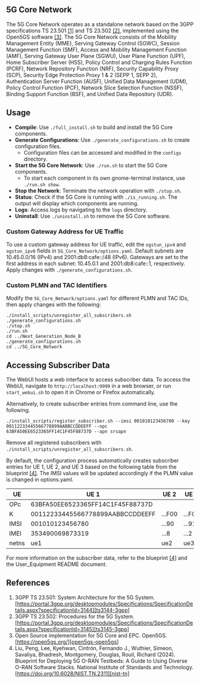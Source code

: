 ## 5G Core Network

The 5G Core Network operates as a standalone network based on the 3GPP specifications TS 23.501 [[1]][ts3144-3gpp] and TS 23.502 [[2]][ts3145-3gpp], implemented using the Open5GS software [[3]][open5gs-open5gs]. The 5G Core Network consists of the Mobility Management Entity (MME), Serving Gateway Control (SGWC), Session Management Function (SMF), Access and Mobility Management Function (AMF), Serving Gateway User Plane (SGWU), User Plane Function (UPF), Home Subscriber Server (HSS), Policy Control and Charging Rules Function (PCRF), Network Repository Function (NRF), Security Capability Proxy (SCP), Security Edge Protection Proxy 1 & 2 (SEPP 1, SEPP 2), Authentication Server Function (AUSF), Unified Data Management (UDM), Policy Control Function (PCF), Network Slice Selection Function (NSSF), Binding Support Function (BSF), and Unified Data Repository (UDR).

## Usage

- **Compile**: Use `./full_install.sh` to build and install the 5G Core components.
- **Generate Configurations**: Use `./generate_configurations.sh` to create configuration files.
  - Configuration files can be accessed and modified in the `configs` directory.
- **Start the 5G Core Network**: Use `./run.sh` to start the 5G Core components.
  - To start each component in its own gnome-terminal instance, use `./run.sh show`.
- **Stop the Network**: Terminate the network operation with `./stop.sh`.
- **Status**: Check if the 5G Core is running with `./is_running.sh`. The output will display which components are running.
- **Logs**: Access logs by navigating to the `logs` directory.
- **Uninstall**: Use `./uninstall.sh` to remove the 5G Core software.

### Custom Gateway Address for UE Traffic

To use a custom gateway address for UE traffic, edit the `ogstun_ipv4` and `ogstun_ipv6` fields in `5G_Core_Network/options.yaml`. Default subnets are 10.45.0.0/16 (IPv4) and 2001:db8:cafe::/48 (IPv6). Gateways are set to the first address in each subnet: 10.45.0.1 and 2001:db8:cafe::1, respectively. Apply changes with `./generate_configurations.sh`.

### Custom PLMN and TAC Identifiers

Modify the `5G_Core_Network/options.yaml` for different PLMN and TAC IDs, then apply changes with the following:

```console
./install_scripts/unregister_all_subscribers.sh
./generate_configurations.sh
./stop.sh
./run.sh
cd ../Next_Generation_Node_B
./generate_configurations.sh
cd ../5G_Core_Network
```

## Accessing Subscriber Data

The WebUI hosts a web interface to access subscriber data. To access the WebUI, navigate to `http://localhost:9999` in a web browser, or run `start_webui.sh` to open it in Chrome or Firefox automatically.

Alternatively, to create subscriber entries from command line, use the following.

```console
./install_scripts/register_subscriber.sh --imsi 001010123456780 --key 00112233445566778899AABBCCDDEEFF --opc 63BFA50EE6523365FF14C1F45F88737D --apn srsapn
```

Remove all registered subscribers with `./install_scripts/unregister_all_subscribers.sh`.

By default, the configuration process automatically creates subscriber entries for UE 1, UE 2, and UE 3 based on the following table from the blueprint [[4]][nist-tn]. The IMSI values will be updated accordingly if the PLMN value is changed in options.yaml.

<table><thead>
  <tr>
    <th>UE</th>
    <th>UE 1</th>
    <th>UE 2</th>
    <th>UE 3</th>
  </tr></thead>
<tbody>
  <tr>
    <td>OPc</td>
    <td colspan="3">63BFA50EE6523365FF14C1F45F88737D</td>
  </tr>
  <tr>
    <td>K</td>
    <td>00112233445566778899AABBCCDDEEFF</td>
    <td>...F00</td>
    <td>...F01</td>
  </tr>
  <tr>
    <td>IMSI</td>
    <td>001010123456780</td>
    <td>...90</td>
    <td>...91</td>
  </tr>
  <tr>
    <td>IMEI</td>
    <td>353490069873319</td>
    <td>...8</td>
    <td>...2</td>
  </tr>
  <tr>
    <td>netns</td>
    <td>ue1</td>
    <td>ue2</td>
    <td>ue3</td>
  </tr>
  <!-- <tr>
    <td>TX Port</td>
    <td>2101</td>
    <td>2201</td>
    <td>2301</td>
  </tr>
  <tr>
    <td>RX Port</td>
    <td>2100</td>
    <td>2200</td>
    <td>2300</td>
  </tr> -->
</tbody>
</table>

For more information on the subscriber data, refer to the blueprint [[4]][nist-tn] and the User_Equipment README document.

## References

1. 3GPP TS 23.501: System Architecture for the 5G System. [https://portal.3gpp.org/desktopmodules/Specifications/SpecificationDetails.aspx?specificationId=3144][ts3144-3gpp]
2. 3GPP TS 23.502: Procedures for the 5G System. [https://portal.3gpp.org/desktopmodules/Specifications/SpecificationDetails.aspx?specificationId=3145][ts3145-3gpp]
3. Open Source implementation for 5G Core and EPC. Open5GS. [https://open5gs.org/][open5gs-open5gs]
4. Liu, Peng, Lee, Kyehwan, Cintrón, Fernando J., Wuthier, Simeon, Savaliya, Bhadresh, Montgomery, Douglas, Rouil, Richard (2024). Blueprint for Deploying 5G O-RAN Testbeds: A Guide to Using Diverse O-RAN Software Stacks. National Institute of Standards and Technology. [https://doi.org/10.6028/NIST.TN.2311][nist-tn]

<!-- References -->

[ts3144-3gpp]: https://portal.3gpp.org/desktopmodules/Specifications/SpecificationDetails.aspx?specificationId=3144
[ts3145-3gpp]: https://portal.3gpp.org/desktopmodules/Specifications/SpecificationDetails.aspx?specificationId=3145
[open5gs-open5gs]: https://open5gs.org
[nist-tn]: https://doi.org/10.6028/NIST.TN.2311

